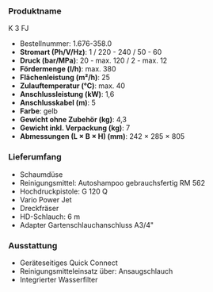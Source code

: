 ### Produktname
K 3 FJ
- Bestellnummer: 1.676-358.0 
- **Stromart (Ph/V/Hz)**: 1 / 220 - 240 / 50 - 60
- **Druck (bar/MPa)**: 20 - max. 120 / 2 - max. 12
- **Fördermenge (l/h)**: max. 380
- **Flächenleistung (m²/h)**: 25 
- **Zulauftemperatur (°C)**: max. 40
- **Anschlussleistung (kW)**: 1,6
- **Anschlusskabel (m)**: 5
- **Farbe**: gelb
- **Gewicht ohne Zubehör (kg)**: 4,3
- **Gewicht inkl. Verpackung (kg)**: 7
- **Abmessungen (L × B × H) (mm)**: 242 × 285 × 805 
### Lieferumfang

- Schaumdüse
- Reinigungsmittel: Autoshampoo gebrauchsfertig RM 562
- Hochdruckpistole: G 120 Q
- Vario Power Jet
- Dreckfräser
- HD-Schlauch: 6 m
- Adapter Gartenschlauchanschluss A3/4" 

### Ausstattung

- Geräteseitiges Quick Connect
- Reinigungsmittel­einsatz über: Ansaugschlauch
- Integrierter Wasserfilter
